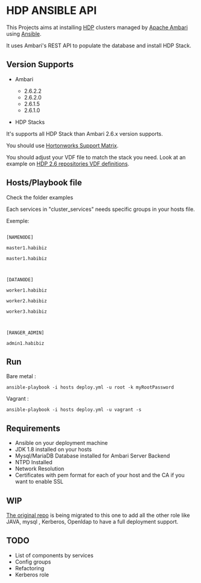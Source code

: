 # HDP ANSIBLE API

This Projects aims at installing [HDP](https://docs.hortonworks.com/) clusters
managed by [Apache Ambari](https://ambari.apache.org/) using [Ansible](https://www.ansible.com/).

It uses Ambari's REST API to populate the database and install HDP Stack.

## Version Supports

- Ambari
  *  2.6.2.2
  *  2.6.2.0
  *  2.6.1.5
  *  2.6.1.0
  

- HDP Stacks

It's supports all HDP Stack than Ambari 2.6.x version supports.

You should use [Hortonworks Support Matrix](https://supportmatrix.hortonworks.com/).

You should adjust your VDF file to match the stack you need.
Look at an example on [HDP 2.6 repositories VDF definitions](https://docs.hortonworks.com/HDPDocuments/Ambari-2.6.2.2/bk_ambari-installation/content/hdp_26_repositories.html).


## Hosts/Playbook file

Check the folder examples

Each services in "cluster_services" needs specific groups in your hosts file.

Exemple:

```

[NAMENODE]

master1.habibiz

master1.habibiz



[DATANODE]

worker1.habibiz

worker2.habibiz

worker3.habibiz



[RANGER_ADMIN]

admin1.habibiz

```

## Run

Bare metal :

`ansible-playbook -i hosts deploy.yml -u root -k myRootPassword`

Vagrant :

`ansible-playbook -i hosts deploy.yml -u vagrant -s`

## Requirements

- Ansible on your deployment machine
- JDK 1.8 installed on your hosts
- Mysql/MariaDB Database installed for Ambari Server Backend
- NTPD Installed
- Network Resolution
- Certificates with pem format for each of your host and the CA if you want to enable SSL

## WIP
[The original repo](https://github.com/yyounes75/hdp-ansible) is being migrated to this one
to add all the other role like JAVA, mysql , Kerberos, Openldap to have a full deployment
support.

## TODO

- List of components by services
- Config groups
- Refactoring
- Kerberos role